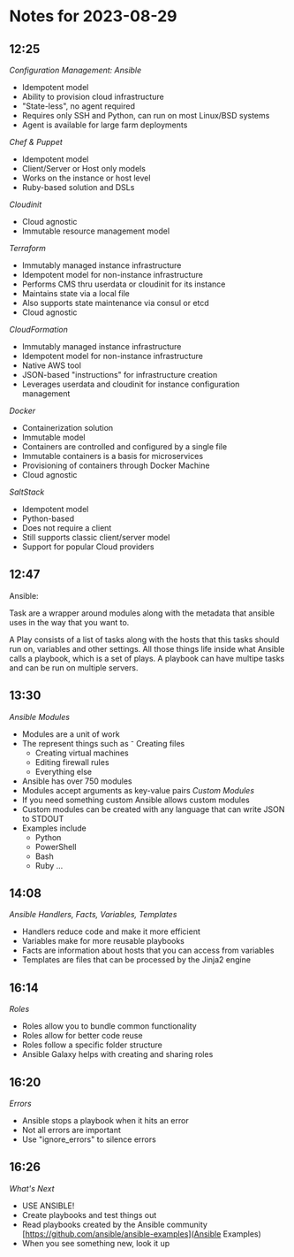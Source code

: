 # Notes for 2023-08-29

## 12:25

*Configuration Management:*
*Ansible*
  - Idempotent model
  - Ability to provision cloud infrastructure
  - "State-less", no agent required
  - Requires only SSH and Python, can run on most Linux/BSD systems
  - Agent is available for large farm deployments

*Chef & Puppet* 
  - Idempotent model
  - Client/Server or Host only models
  - Works on the instance or host level
  - Ruby-based solution and DSLs

*Cloudinit*
  - Cloud agnostic
  - Immutable resource management model

*Terraform*
  - Immutably managed instance infrastructure
  - Idempotent model for non-instance infrastructure
  - Performs CMS thru userdata or cloudinit for its instance
  - Maintains state via a local file
  - Also supports state maintenance via consul or etcd
  - Cloud agnostic

*CloudFormation*
  - Immutably managed instance infrastructure
  - Idempotent model for non-instance infrastructure
  - Native AWS tool
  - JSON-based "instructions" for infrastructure creation
  - Leverages userdata and cloudinit for instance configuration
    management

*Docker*
  - Containerization solution
  - Immutable model
  - Containers are controlled and configured by a single file
  - Immutable containers is a basis for microservices
  - Provisioning of containers through Docker Machine
  - Cloud agnostic

*SaltStack*
  - Idempotent model
  - Python-based
  - Does not require a client
  - Still supports classic client/server model
  - Support for popular Cloud providers

## 12:47

Ansible:

  Task are a wrapper around modules along with the metadata that ansible
  uses in the way that you want to.

  A Play consists of a list of tasks along with the hosts that this
  tasks should run on, variables and other settings.
  All those things life inside what Ansible calls a playbook, which is a
  set of plays. A playbook can have multipe tasks and can be run on
  multiple servers.



## 13:30

*Ansible Modules*
  - Modules are a unit of work
  - The represent things such as
    ⁻ Creating files
    - Creating virtual machines
    - Editing firewall rules
    - Everything else
  - Ansible has over 750 modules
  - Modules accept arguments as key-value pairs
  *Custom Modules*
  - If you need something custom Ansible allows custom modules
  - Custom modules can be created with any language that can write JSON
    to STDOUT
  - Examples include
    - Python
    - PowerShell
    - Bash
    - Ruby
       ...

## 14:08

*Ansible Handlers, Facts, Variables, Templates*
  - Handlers reduce code and make it more efficient
  - Variables make for more reusable playbooks
  - Facts are information about hosts that you can access from variables
  - Templates are files that can be processed by the Jinja2 engine

## 16:14

*Roles*
  - Roles allow you to bundle common functionality
  - Roles allow for better code reuse
  - Roles follow a specific folder structure
  - Ansible Galaxy helps with creating and sharing roles


## 16:20

*Errors*
  - Ansible stops a playbook when it hits an error
  - Not all errors are important
  - Use "ignore_errors" to silence errors

## 16:26

*What's Next*
  - USE ANSIBLE!
  - Create playbooks and test things out
  - Read playbooks created by the Ansible community
    [https://github.com/ansible/ansible-examples](Ansible Examples)
  - When you see something new, look it up

